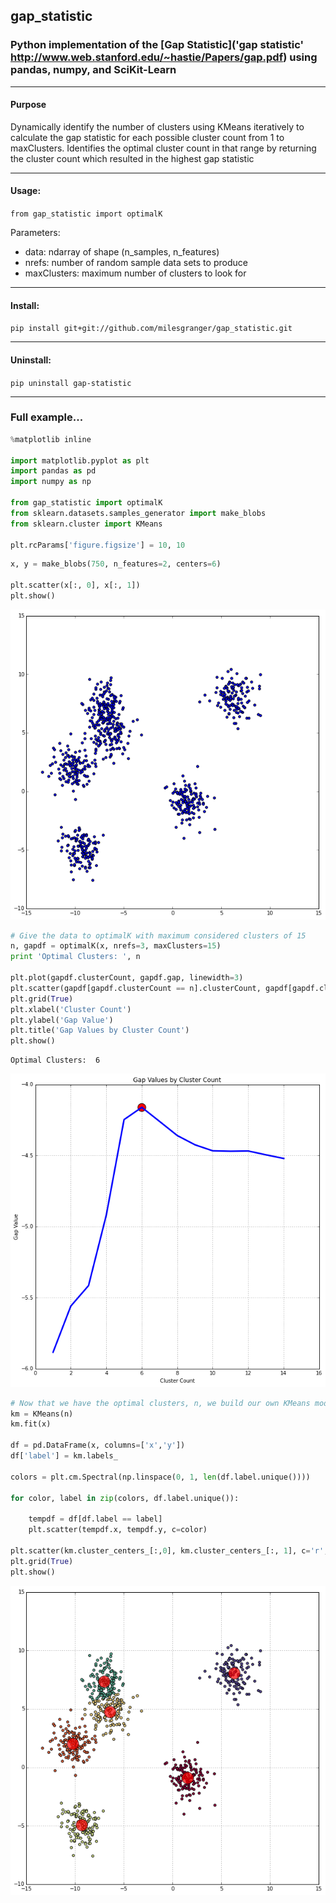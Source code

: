 
## gap_statistic
### Python implementation of the [Gap Statistic]('gap statistic' http://www.web.stanford.edu/~hastie/Papers/gap.pdf) using pandas, numpy, and SciKit-Learn

---
#### Purpose
Dynamically identify the number of clusters using KMeans iteratively to calculate the gap statistic for each possible cluster count from 1 to maxClusters. Identifies the optimal cluster count in that range by returning the cluster count which resulted in the highest gap statistic

---

#### Usage:

<p><code>from gap_statistic import optimalK</code></p>

Parameters:
- data: ndarray of shape (n_samples, n_features)
- nrefs: number of random sample data sets to produce
- maxClusters: maximum number of clusters to look for

---
#### Install:

<p><code>pip install git+git://github.com/milesgranger/gap_statistic.git</code></p>

---
#### Uninstall:

<p><code>pip uninstall gap-statistic</code></p>

---

### Full example...


```python
%matplotlib inline

import matplotlib.pyplot as plt
import pandas as pd
import numpy as np

from gap_statistic import optimalK
from sklearn.datasets.samples_generator import make_blobs
from sklearn.cluster import KMeans

plt.rcParams['figure.figsize'] = 10, 10
```


```python
x, y = make_blobs(750, n_features=2, centers=6)

plt.scatter(x[:, 0], x[:, 1])
plt.show()
```


![png](output_2_0.png)



```python
# Give the data to optimalK with maximum considered clusters of 15
n, gapdf = optimalK(x, nrefs=3, maxClusters=15)
print 'Optimal Clusters: ', n

plt.plot(gapdf.clusterCount, gapdf.gap, linewidth=3)
plt.scatter(gapdf[gapdf.clusterCount == n].clusterCount, gapdf[gapdf.clusterCount == n].gap, s=250, c='r')
plt.grid(True)
plt.xlabel('Cluster Count')
plt.ylabel('Gap Value')
plt.title('Gap Values by Cluster Count')
plt.show()
```

    Optimal Clusters:  6



![png](output_3_1.png)



```python
# Now that we have the optimal clusters, n, we build our own KMeans model...
km = KMeans(n)
km.fit(x)

df = pd.DataFrame(x, columns=['x','y'])
df['label'] = km.labels_

colors = plt.cm.Spectral(np.linspace(0, 1, len(df.label.unique())))

for color, label in zip(colors, df.label.unique()):
    
    tempdf = df[df.label == label]
    plt.scatter(tempdf.x, tempdf.y, c=color)
    
plt.scatter(km.cluster_centers_[:,0], km.cluster_centers_[:, 1], c='r', s=500, alpha=0.7, )
plt.grid(True)
plt.show()
```


![png](output_4_0.png)



```python

```
